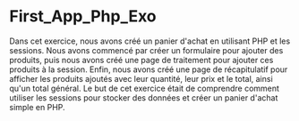 # First_App_Php_Exo


Dans cet exercice, nous avons créé un panier d'achat en utilisant PHP et les sessions. Nous avons commencé par créer un formulaire pour ajouter des produits, puis nous avons créé une page de traitement pour ajouter ces produits à la session. Enfin, nous avons créé une page de récapitulatif pour afficher les produits ajoutés avec leur quantité, leur prix et le total, ainsi qu'un total général. Le but de cet exercice était de comprendre comment utiliser les sessions pour stocker des données et créer un panier d'achat simple en PHP.
